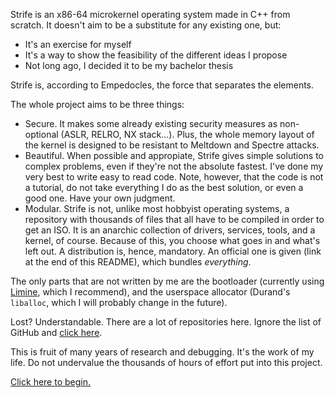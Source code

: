 <!--<p align="center">
  <img src="https://github.com/jotaOS/.github/raw/master/profile/imgs/banner.png">
</p>-->

Strife is an x86-64 microkernel operating system made in C++ from scratch. It doesn't aim to be a substitute for any existing one, but:

- It's an exercise for myself
- It's a way to show the feasibility of the different ideas I propose
- Not long ago, I decided it to be my bachelor thesis

Strife is, according to Empedocles, the force that separates the elements.

The whole project aims to be three things:

- Secure. It makes some already existing security measures as non-optional (ASLR, RELRO, NX stack...). Plus, the whole memory layout of the kernel is designed to be resistant to Meltdown and Spectre attacks.
- Beautiful. When possible and appropiate, Strife gives simple solutions to complex problems, even if they're not the absolute fastest. I've done my very best to write easy to read code. Note, however, that the code is not a tutorial, do not take everything I do as the best solution, or even a good one. Have your own judgment.
- Modular. Strife is not, unlike most hobbyist operating systems, a repository with thousands of files that all have to be compiled in order to get an ISO. It is an anarchic collection of drivers, services, tools, and a kernel, of course. Because of this, you choose what goes in and what's left out. A distribution is, hence, mandatory. An official one is given (link at the end of this README), which bundles _everything_.

The only parts that are not written by me are the bootloader (currently using [Limine](https://github.com/limine-bootloader), which I recommend), and the userspace allocator (Durand's `liballoc`, which I will probably change in the future).

Lost? Understandable. There are a lot of repositories here. Ignore the list of GitHub and [click here](https://github.com/the-strife-project/projects).

This is fruit of many years of research and debugging. It's the work of my life. Do not undervalue the thousands of hours of effort put into this project.

[Click here to begin.](https://github.com/the-strife-project/Strife)
